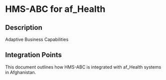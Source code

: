 # HMS-ABC for af_Health

## Description

Adaptive Business Capabilities

## Integration Points

This document outlines how HMS-ABC is integrated with af_Health systems in Afghanistan.
